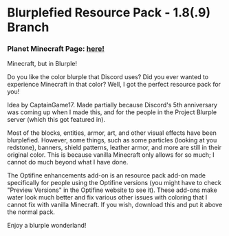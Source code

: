# Blurplefied Resource Pack - 1.8(.9) Branch
### Planet Minecraft Page: [here!](https://www.planetminecraft.com/texture-pack/blurplefied-resource-pack/)

Minecraft, but in Blurple!

Do you like the color blurple that Discord uses? Did you ever wanted to experience Minecraft in that color? Well, I got the perfect resource pack for you!

Idea by CaptainGame17. Made partially because Discord's 5th anniversary was coming up when I made this, and for the people in the Project Blurple server (which this got featured in).

Most of the blocks, entities, armor, art, and other visual effects have been blurplefied. However, some things, such as some particles (looking at you redstone), banners, shield patterns, leather armor, and more are still in their original color. This is because vanilla Minecraft only allows for so much; I cannot do much beyond what I have done.

The Optifine enhancements add-on is an resource pack add-on made specifically for people using the Optifine versions (you might have to check "Preview Versions" in the Optifine website to see it). These add-ons make water look much better and fix various other issues with coloring that I cannot fix with vanilla Minecraft. If you wish, download this and put it above the normal pack.

Enjoy a blurple wonderland!
